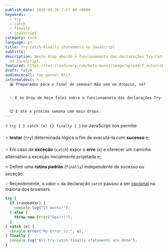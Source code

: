 ```yaml
---
publish_date: 2020-09-26 2:17 AM +0000
keywords:
  - try
  - catch
  - finally
  - javascript
category: tech
language: pt
title: Try-Catch-Finally Statements no JavaScript
subtitle:
description: Neste drop abordo o funcionamento das declarações Try-Catch-Finally
  no JavaScript.
featured: https://res.cloudinary.com/beto-muniz/image/upload/f_auto/v1600657693/Titulo_Subtitulo_Site_xbkare.jpg
draft: false
audiencecall: Yay gente! Blz?
informaldesc: >-
  😁 Preparados para o final de semana? Não sem um dropzin, né? 


  💥 E no Drop de hoje falei sobre o funcionamneto das declarações Try-Catch-Finally no JavaScript. Ficou bem bacana, espero que gostem. 


  😉 E até a próxima semana com mais Drops.
---
```


⚡️ `try { } catch (e) {} finally { }` no JavaScript nos permite:

⭐️ **testar** (`try`) determinada lógica a fim de executá-la com **sucesso** e;

⭐️ Em caso de **exceção** (`catch`) expor o **erro** (`e`) e oferecer um caminho alternativo a exceção inicialmente projetada e;

⭐️ Definir uma **rotina padrão** (`finally`) independente de sucesso ou exceção.

💡 Recentemente, o valor `e` da declaração `catch` passou a ser [opcional](https://caniuse.com/?search=try%20catch%20optional) na maioria dos browsers.

```javascript
try {
  if (randomVar) {
    console.log("It works!");
  } else {
    throw new Error("Ops!!!");
  }
} catch (e) {
  console.error("My Error is:", e);
} finally {
  console.log("All try-catch-finally statements are done");
}
```
